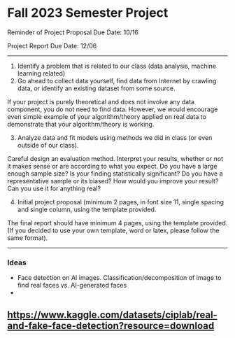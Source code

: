 # Fall 2023 Semester Project

Reminder of Project Proposal Due Date:
10/16

Project Report Due Date:
12/06

----

1.  Identify a problem that is related to our class (data analysis, machine learning related)
2. Go ahead to collect data yourself, find data from Internet by crawling data, or identify
an existing dataset from some source.

If your project is purely theoretical and does not involve any data component, you do not need to
find data. However, we would encourage even simple example of your algorithm/theory applied
on real data to demonstrate that your algorithm/theory is working.

3. Analyze data and fit models using methods we did in class (or even outside of our class).

Careful design an evaluation method. Interpret your results, whether or not it makes sense or
are according to what you expect. Do you have a large enough sample size? Is your finding
statistically significant? Do you have a representative sample or its biased? How would you
improve your result? Can you use it for anything real?

4. Initial project proposal (minimum 2 pages, in font size 11, single spacing and single column,
using the template provided.

The final report should have minimum 4 pages, using the template
provided. (If you decided to use your own template, word or latex, please follow the same
format).

----

### Ideas
- Face detection on AI images. Classification/decomposition of image to find real faces vs. AI-generated faces
- 
https://www.kaggle.com/datasets/ciplab/real-and-fake-face-detection?resource=download
- 
